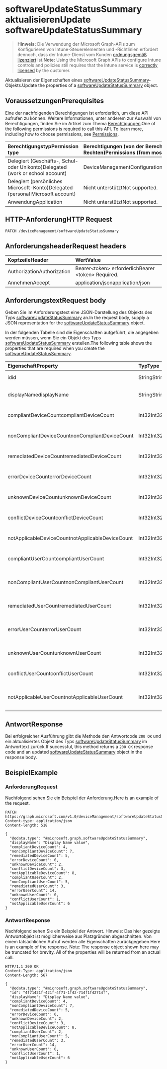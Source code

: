 # <a name="update-softwareupdatestatussummary"></a><span data-ttu-id="9015c-101">softwareUpdateStatusSummary aktualisieren</span><span class="sxs-lookup"><span data-stu-id="9015c-101">Update softwareUpdateStatusSummary</span></span>

> <span data-ttu-id="9015c-102">**Hinweis:** Die Verwendung der Microsoft Graph-APIs zum Konfigurieren von Intune-Steuerelementen und -Richtlinien erfordert dennoch, dass der Intune-Dienst vom Kunden [ordnungsgemäß lizenziert](https://go.microsoft.com/fwlink/?linkid=839381) ist.</span><span class="sxs-lookup"><span data-stu-id="9015c-102">**Note:** Using the Microsoft Graph APIs to configure Intune controls and policies still requires that the Intune service is [correctly licensed](https://go.microsoft.com/fwlink/?linkid=839381) by the customer.</span></span>

<span data-ttu-id="9015c-103">Aktualisieren der Eigenschaften eines [softwareUpdateStatusSummary](../resources/intune_deviceconfig_softwareupdatestatussummary.md)-Objekts.</span><span class="sxs-lookup"><span data-stu-id="9015c-103">Update the properties of a [softwareUpdateStatusSummary](../resources/intune_deviceconfig_softwareupdatestatussummary.md) object.</span></span>
## <a name="prerequisites"></a><span data-ttu-id="9015c-104">Voraussetzungen</span><span class="sxs-lookup"><span data-stu-id="9015c-104">Prerequisites</span></span>
<span data-ttu-id="9015c-p101">Eine der nachfolgenden Berechtigungen ist erforderlich, um diese API aufrufen zu können. Weitere Informationen, unter anderem zur Auswahl von Berechtigungen, finden Sie im Artikel zum Thema [Berechtigungen](../../../concepts/permissions_reference.md).</span><span class="sxs-lookup"><span data-stu-id="9015c-p101">One of the following permissions is required to call this API. To learn more, including how to choose permissions, see [Permissions](../../../concepts/permissions_reference.md).</span></span>

|<span data-ttu-id="9015c-107">Berechtigungstyp</span><span class="sxs-lookup"><span data-stu-id="9015c-107">Permission type</span></span>|<span data-ttu-id="9015c-108">Berechtigungen (von der Berechtigung mit den meisten Rechten zu der mit den wenigsten Rechten)</span><span class="sxs-lookup"><span data-stu-id="9015c-108">Permissions (from most to least privileged)</span></span>|
|:---|:---|
|<span data-ttu-id="9015c-109">Delegiert (Geschäfts-, Schul- oder Unikonto)</span><span class="sxs-lookup"><span data-stu-id="9015c-109">Delegated (work or school account)</span></span>|<span data-ttu-id="9015c-110">DeviceManagementConfiguration.ReadWrite.All</span><span class="sxs-lookup"><span data-stu-id="9015c-110">DeviceManagementConfiguration.ReadWrite.All</span></span>|
|<span data-ttu-id="9015c-111">Delegiert (persönliches Microsoft-Konto)</span><span class="sxs-lookup"><span data-stu-id="9015c-111">Delegated (personal Microsoft account)</span></span>|<span data-ttu-id="9015c-112">Nicht unterstützt</span><span class="sxs-lookup"><span data-stu-id="9015c-112">Not supported.</span></span>|
|<span data-ttu-id="9015c-113">Anwendung</span><span class="sxs-lookup"><span data-stu-id="9015c-113">Application</span></span>|<span data-ttu-id="9015c-114">Nicht unterstützt</span><span class="sxs-lookup"><span data-stu-id="9015c-114">Not supported.</span></span>|

## <a name="http-request"></a><span data-ttu-id="9015c-115">HTTP-Anforderung</span><span class="sxs-lookup"><span data-stu-id="9015c-115">HTTP Request</span></span>
<!-- {
  "blockType": "ignored"
}
-->
``` http
PATCH /deviceManagement/softwareUpdateStatusSummary
```

## <a name="request-headers"></a><span data-ttu-id="9015c-116">Anforderungsheader</span><span class="sxs-lookup"><span data-stu-id="9015c-116">Request headers</span></span>
|<span data-ttu-id="9015c-117">Kopfzeile</span><span class="sxs-lookup"><span data-stu-id="9015c-117">Header</span></span>|<span data-ttu-id="9015c-118">Wert</span><span class="sxs-lookup"><span data-stu-id="9015c-118">Value</span></span>|
|:---|:---|
|<span data-ttu-id="9015c-119">Authorization</span><span class="sxs-lookup"><span data-stu-id="9015c-119">Authorization</span></span>|<span data-ttu-id="9015c-120">Bearer&lt;token&gt; erforderlich</span><span class="sxs-lookup"><span data-stu-id="9015c-120">Bearer &lt;token&gt; Required.</span></span>|
|<span data-ttu-id="9015c-121">Annehmen</span><span class="sxs-lookup"><span data-stu-id="9015c-121">Accept</span></span>|<span data-ttu-id="9015c-122">application/json</span><span class="sxs-lookup"><span data-stu-id="9015c-122">application/json</span></span>|

## <a name="request-body"></a><span data-ttu-id="9015c-123">Anforderungstext</span><span class="sxs-lookup"><span data-stu-id="9015c-123">Request body</span></span>
<span data-ttu-id="9015c-124">Geben Sie im Anforderungstext eine JSON-Darstellung des Objekts des Typs [softwareUpdateStatusSummary](../resources/intune_deviceconfig_softwareupdatestatussummary.md) an.</span><span class="sxs-lookup"><span data-stu-id="9015c-124">In the request body, supply a JSON representation for the [softwareUpdateStatusSummary](../resources/intune_deviceconfig_softwareupdatestatussummary.md) object.</span></span>

<span data-ttu-id="9015c-125">In der folgenden Tabelle sind die Eigenschaften aufgeführt, die angegeben werden müssen, wenn Sie ein Objekt des Typs [softwareUpdateStatusSummary](../resources/intune_deviceconfig_softwareupdatestatussummary.md) erstellen.</span><span class="sxs-lookup"><span data-stu-id="9015c-125">The following table shows the properties that are required when you create the [softwareUpdateStatusSummary](../resources/intune_deviceconfig_softwareupdatestatussummary.md).</span></span>

|<span data-ttu-id="9015c-126">Eigenschaft</span><span class="sxs-lookup"><span data-stu-id="9015c-126">Property</span></span>|<span data-ttu-id="9015c-127">Typ</span><span class="sxs-lookup"><span data-stu-id="9015c-127">Type</span></span>|<span data-ttu-id="9015c-128">Beschreibung</span><span class="sxs-lookup"><span data-stu-id="9015c-128">Description</span></span>|
|:---|:---|:---|
|<span data-ttu-id="9015c-129">id</span><span class="sxs-lookup"><span data-stu-id="9015c-129">id</span></span>|<span data-ttu-id="9015c-130">String</span><span class="sxs-lookup"><span data-stu-id="9015c-130">String</span></span>|<span data-ttu-id="9015c-131">Schlüssel der Entität</span><span class="sxs-lookup"><span data-stu-id="9015c-131">Key of the entity.</span></span>|
|<span data-ttu-id="9015c-132">displayName</span><span class="sxs-lookup"><span data-stu-id="9015c-132">displayName</span></span>|<span data-ttu-id="9015c-133">String</span><span class="sxs-lookup"><span data-stu-id="9015c-133">String</span></span>|<span data-ttu-id="9015c-134">Der Name der Richtlinie</span><span class="sxs-lookup"><span data-stu-id="9015c-134">The name of the policy.</span></span>|
|<span data-ttu-id="9015c-135">compliantDeviceCount</span><span class="sxs-lookup"><span data-stu-id="9015c-135">compliantDeviceCount</span></span>|<span data-ttu-id="9015c-136">Int32</span><span class="sxs-lookup"><span data-stu-id="9015c-136">Int32</span></span>|<span data-ttu-id="9015c-137">Anzahl der konformen Geräte</span><span class="sxs-lookup"><span data-stu-id="9015c-137">Number of compliant devices.</span></span>|
|<span data-ttu-id="9015c-138">nonCompliantDeviceCount</span><span class="sxs-lookup"><span data-stu-id="9015c-138">nonCompliantDeviceCount</span></span>|<span data-ttu-id="9015c-139">Int32</span><span class="sxs-lookup"><span data-stu-id="9015c-139">Int32</span></span>|<span data-ttu-id="9015c-140">Anzahl der nicht konformen Geräte</span><span class="sxs-lookup"><span data-stu-id="9015c-140">Number of non compliant devices.</span></span>|
|<span data-ttu-id="9015c-141">remediatedDeviceCount</span><span class="sxs-lookup"><span data-stu-id="9015c-141">remediatedDeviceCount</span></span>|<span data-ttu-id="9015c-142">Int32</span><span class="sxs-lookup"><span data-stu-id="9015c-142">Int32</span></span>|<span data-ttu-id="9015c-143">Anzahl korrigierter Geräte</span><span class="sxs-lookup"><span data-stu-id="9015c-143">Number of remediated devices.</span></span>|
|<span data-ttu-id="9015c-144">errorDeviceCount</span><span class="sxs-lookup"><span data-stu-id="9015c-144">errorDeviceCount</span></span>|<span data-ttu-id="9015c-145">Int32</span><span class="sxs-lookup"><span data-stu-id="9015c-145">Int32</span></span>|<span data-ttu-id="9015c-146">Anzahl der Geräte mit Fehler</span><span class="sxs-lookup"><span data-stu-id="9015c-146">Number of devices had error.</span></span>|
|<span data-ttu-id="9015c-147">unknownDeviceCount</span><span class="sxs-lookup"><span data-stu-id="9015c-147">unknownDeviceCount</span></span>|<span data-ttu-id="9015c-148">Int32</span><span class="sxs-lookup"><span data-stu-id="9015c-148">Int32</span></span>|<span data-ttu-id="9015c-149">Anzahl unbekannter Geräte</span><span class="sxs-lookup"><span data-stu-id="9015c-149">Number of unknown devices.</span></span>|
|<span data-ttu-id="9015c-150">conflictDeviceCount</span><span class="sxs-lookup"><span data-stu-id="9015c-150">conflictDeviceCount</span></span>|<span data-ttu-id="9015c-151">Int32</span><span class="sxs-lookup"><span data-stu-id="9015c-151">Int32</span></span>|<span data-ttu-id="9015c-152">Anzahl der Geräte mit Konflikten</span><span class="sxs-lookup"><span data-stu-id="9015c-152">Number of conflict devices.</span></span>|
|<span data-ttu-id="9015c-153">notApplicableDeviceCount</span><span class="sxs-lookup"><span data-stu-id="9015c-153">notApplicableDeviceCount</span></span>|<span data-ttu-id="9015c-154">Int32</span><span class="sxs-lookup"><span data-stu-id="9015c-154">Int32</span></span>|<span data-ttu-id="9015c-155">Anzahl nicht anwendbarer Geräte</span><span class="sxs-lookup"><span data-stu-id="9015c-155">Number of not applicable devices.</span></span>|
|<span data-ttu-id="9015c-156">compliantUserCount</span><span class="sxs-lookup"><span data-stu-id="9015c-156">compliantUserCount</span></span>|<span data-ttu-id="9015c-157">Int32</span><span class="sxs-lookup"><span data-stu-id="9015c-157">Int32</span></span>|<span data-ttu-id="9015c-158">Anzahl der kompatiblen Benutzer</span><span class="sxs-lookup"><span data-stu-id="9015c-158">Number of compliant users.</span></span>|
|<span data-ttu-id="9015c-159">nonCompliantUserCount</span><span class="sxs-lookup"><span data-stu-id="9015c-159">nonCompliantUserCount</span></span>|<span data-ttu-id="9015c-160">Int32</span><span class="sxs-lookup"><span data-stu-id="9015c-160">Int32</span></span>|<span data-ttu-id="9015c-161">Anzahl der nicht kompatiblen Benutzer</span><span class="sxs-lookup"><span data-stu-id="9015c-161">Number of non compliant users.</span></span>|
|<span data-ttu-id="9015c-162">remediatedUserCount</span><span class="sxs-lookup"><span data-stu-id="9015c-162">remediatedUserCount</span></span>|<span data-ttu-id="9015c-163">Int32</span><span class="sxs-lookup"><span data-stu-id="9015c-163">Int32</span></span>|<span data-ttu-id="9015c-164">Anzahl der korrigierten Benutzer</span><span class="sxs-lookup"><span data-stu-id="9015c-164">Number of remediated users.</span></span>|
|<span data-ttu-id="9015c-165">errorUserCount</span><span class="sxs-lookup"><span data-stu-id="9015c-165">errorUserCount</span></span>|<span data-ttu-id="9015c-166">Int32</span><span class="sxs-lookup"><span data-stu-id="9015c-166">Int32</span></span>|<span data-ttu-id="9015c-167">Anzahl der Benutzer, bei denen ein Fehler aufgetreten ist.</span><span class="sxs-lookup"><span data-stu-id="9015c-167">Number of users had error.</span></span>|
|<span data-ttu-id="9015c-168">unknownUserCount</span><span class="sxs-lookup"><span data-stu-id="9015c-168">unknownUserCount</span></span>|<span data-ttu-id="9015c-169">Int32</span><span class="sxs-lookup"><span data-stu-id="9015c-169">Int32</span></span>|<span data-ttu-id="9015c-170">Anzahl der unbekannten Benutzer</span><span class="sxs-lookup"><span data-stu-id="9015c-170">Number of unknown users.</span></span>|
|<span data-ttu-id="9015c-171">conflictUserCount</span><span class="sxs-lookup"><span data-stu-id="9015c-171">conflictUserCount</span></span>|<span data-ttu-id="9015c-172">Int32</span><span class="sxs-lookup"><span data-stu-id="9015c-172">Int32</span></span>|<span data-ttu-id="9015c-173">Anzahl der Benutzer mit Konflikt</span><span class="sxs-lookup"><span data-stu-id="9015c-173">Number of conflict users.</span></span>|
|<span data-ttu-id="9015c-174">notApplicableUserCount</span><span class="sxs-lookup"><span data-stu-id="9015c-174">notApplicableUserCount</span></span>|<span data-ttu-id="9015c-175">Int32</span><span class="sxs-lookup"><span data-stu-id="9015c-175">Int32</span></span>|<span data-ttu-id="9015c-176">Anzahl der nicht anwendbaren Benutzer.</span><span class="sxs-lookup"><span data-stu-id="9015c-176">Number of not applicable users.</span></span>|



## <a name="response"></a><span data-ttu-id="9015c-177">Antwort</span><span class="sxs-lookup"><span data-stu-id="9015c-177">Response</span></span>
<span data-ttu-id="9015c-178">Bei erfolgreicher Ausführung gibt die Methode den Antwortcode `200 OK` und ein aktualisiertes Objekt des Typs [softwareUpdateStatusSummary](../resources/intune_deviceconfig_softwareupdatestatussummary.md) im Antworttext zurück.</span><span class="sxs-lookup"><span data-stu-id="9015c-178">If successful, this method returns a `200 OK` response code and an updated [softwareUpdateStatusSummary](../resources/intune_deviceconfig_softwareupdatestatussummary.md) object in the response body.</span></span>

## <a name="example"></a><span data-ttu-id="9015c-179">Beispiel</span><span class="sxs-lookup"><span data-stu-id="9015c-179">Example</span></span>
### <a name="request"></a><span data-ttu-id="9015c-180">Anforderung</span><span class="sxs-lookup"><span data-stu-id="9015c-180">Request</span></span>
<span data-ttu-id="9015c-181">Nachfolgend sehen Sie ein Beispiel der Anforderung.</span><span class="sxs-lookup"><span data-stu-id="9015c-181">Here is an example of the request.</span></span>
``` http
PATCH https://graph.microsoft.com/v1.0/deviceManagement/softwareUpdateStatusSummary
Content-type: application/json
Content-length: 518

{
  "@odata.type": "#microsoft.graph.softwareUpdateStatusSummary",
  "displayName": "Display Name value",
  "compliantDeviceCount": 4,
  "nonCompliantDeviceCount": 7,
  "remediatedDeviceCount": 5,
  "errorDeviceCount": 0,
  "unknownDeviceCount": 2,
  "conflictDeviceCount": 3,
  "notApplicableDeviceCount": 8,
  "compliantUserCount": 2,
  "nonCompliantUserCount": 5,
  "remediatedUserCount": 3,
  "errorUserCount": 14,
  "unknownUserCount": 0,
  "conflictUserCount": 1,
  "notApplicableUserCount": 6
}
```

### <a name="response"></a><span data-ttu-id="9015c-182">Antwort</span><span class="sxs-lookup"><span data-stu-id="9015c-182">Response</span></span>
<span data-ttu-id="9015c-p102">Nachfolgend sehen Sie ein Beispiel der Antwort. Hinweis: Das hier gezeigte Antwortobjekt ist möglicherweise aus Platzgründen abgeschnitten. Von einem tatsächlichen Aufruf werden alle Eigenschaften zurückgegeben.</span><span class="sxs-lookup"><span data-stu-id="9015c-p102">Here is an example of the response. Note: The response object shown here may be truncated for brevity. All of the properties will be returned from an actual call.</span></span>
``` http
HTTP/1.1 200 OK
Content-Type: application/json
Content-Length: 567

{
  "@odata.type": "#microsoft.graph.softwareUpdateStatusSummary",
  "id": "4f71421f-421f-4f71-1f42-714f1f42714f",
  "displayName": "Display Name value",
  "compliantDeviceCount": 4,
  "nonCompliantDeviceCount": 7,
  "remediatedDeviceCount": 5,
  "errorDeviceCount": 0,
  "unknownDeviceCount": 2,
  "conflictDeviceCount": 3,
  "notApplicableDeviceCount": 8,
  "compliantUserCount": 2,
  "nonCompliantUserCount": 5,
  "remediatedUserCount": 3,
  "errorUserCount": 14,
  "unknownUserCount": 0,
  "conflictUserCount": 1,
  "notApplicableUserCount": 6
}
```



